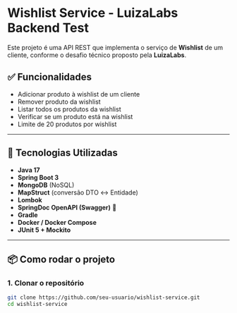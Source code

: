# Wishlist Service - LuizaLabs Backend Test

Este projeto é uma API REST que implementa o serviço de **Wishlist** de um cliente, conforme o desafio técnico proposto pela **LuizaLabs**.

## ✅ Funcionalidades

- Adicionar produto à wishlist de um cliente
- Remover produto da wishlist
- Listar todos os produtos da wishlist
- Verificar se um produto está na wishlist
- Limite de 20 produtos por wishlist

---

## 🚀 Tecnologias Utilizadas

- **Java 17**
- **Spring Boot 3**
- **MongoDB** (NoSQL)
- **MapStruct** (conversão DTO ↔ Entidade)
- **Lombok**
- **SpringDoc OpenAPI (Swagger)** 📘
- **Gradle**
- **Docker / Docker Compose**
- **JUnit 5 + Mockito**

---

## 📦 Como rodar o projeto

### 1. Clonar o repositório

```bash
git clone https://github.com/seu-usuario/wishlist-service.git
cd wishlist-service
